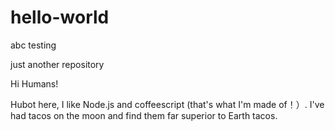 # hello-world

abc testing 

just another repository

Hi Humans!

Hubot here, I like Node.js and coffeescript (that's what I'm made of！）.
I've had tacos on the moon and find them far superior to Earth tacos. 
